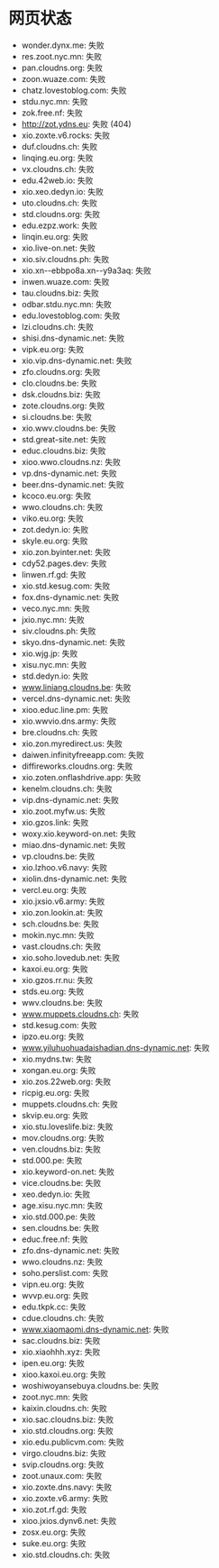 # 网页状态
- wonder.dynx.me: 失败
- res.zoot.nyc.mn: 失败
- pan.cloudns.org: 失败
- zoon.wuaze.com: 失败
- chatz.lovestoblog.com: 失败
- stdu.nyc.mn: 失败
- zok.free.nf: 失败
- http://zot.ydns.eu: 失败 (404)
- xio.zoxte.v6.rocks: 失败
- duf.cloudns.ch: 失败
- linqing.eu.org: 失败
- vx.cloudns.ch: 失败
- edu.42web.io: 失败
- xio.xeo.dedyn.io: 失败
- uto.cloudns.ch: 失败
- std.cloudns.org: 失败
- edu.ezpz.work: 失败
- linqin.eu.org: 失败
- xio.live-on.net: 失败
- xio.siv.cloudns.ph: 失败
- xio.xn--ebbpo8a.xn--y9a3aq: 失败
- inwen.wuaze.com: 失败
- tau.cloudns.biz: 失败
- odbar.stdu.nyc.mn: 失败
- edu.lovestoblog.com: 失败
- lzi.cloudns.ch: 失败
- shisi.dns-dynamic.net: 失败
- vipk.eu.org: 失败
- xio.vip.dns-dynamic.net: 失败
- zfo.cloudns.org: 失败
- clo.cloudns.be: 失败
- dsk.cloudns.biz: 失败
- zote.cloudns.org: 失败
- si.cloudns.be: 失败
- xio.wwv.cloudns.be: 失败
- std.great-site.net: 失败
- educ.cloudns.biz: 失败
- xioo.wwo.cloudns.nz: 失败
- vp.dns-dynamic.net: 失败
- beer.dns-dynamic.net: 失败
- kcoco.eu.org: 失败
- wwo.cloudns.ch: 失败
- viko.eu.org: 失败
- zot.dedyn.io: 失败
- skyle.eu.org: 失败
- xio.zon.byinter.net: 失败
- cdy52.pages.dev: 失败
- linwen.rf.gd: 失败
- xio.std.kesug.com: 失败
- fox.dns-dynamic.net: 失败
- veco.nyc.mn: 失败
- jxio.nyc.mn: 失败
- siv.cloudns.ph: 失败
- skyo.dns-dynamic.net: 失败
- xio.wjg.jp: 失败
- xisu.nyc.mn: 失败
- std.dedyn.io: 失败
- www.liniang.cloudns.be: 失败
- vercel.dns-dynamic.net: 失败
- xioo.educ.line.pm: 失败
- xio.wwvio.dns.army: 失败
- bre.cloudns.ch: 失败
- xio.zon.myredirect.us: 失败
- daiwen.infinityfreeapp.com: 失败
- diffireworks.cloudns.org: 失败
- xio.zoten.onflashdrive.app: 失败
- kenelm.cloudns.ch: 失败
- vip.dns-dynamic.net: 失败
- xio.zoot.myfw.us: 失败
- xio.gzos.link: 失败
- woxy.xio.keyword-on.net: 失败
- miao.dns-dynamic.net: 失败
- vp.cloudns.be: 失败
- xio.lzhoo.v6.navy: 失败
- xiolin.dns-dynamic.net: 失败
- vercl.eu.org: 失败
- xio.jxsio.v6.army: 失败
- xio.zon.lookin.at: 失败
- sch.cloudns.be: 失败
- mokin.nyc.mn: 失败
- vast.cloudns.ch: 失败
- xio.soho.lovedub.net: 失败
- kaxoi.eu.org: 失败
- xio.gzos.rr.nu: 失败
- stds.eu.org: 失败
- wwv.cloudns.be: 失败
- www.muppets.cloudns.ch: 失败
- std.kesug.com: 失败
- ipzo.eu.org: 失败
- www.yiluhuohuadaishadian.dns-dynamic.net: 失败
- xio.mydns.tw: 失败
- xongan.eu.org: 失败
- xio.zos.22web.org: 失败
- ricpig.eu.org: 失败
- muppets.cloudns.ch: 失败
- skvip.eu.org: 失败
- xio.stu.loveslife.biz: 失败
- mov.cloudns.org: 失败
- ven.cloudns.biz: 失败
- std.000.pe: 失败
- xio.keyword-on.net: 失败
- vice.cloudns.be: 失败
- xeo.dedyn.io: 失败
- age.xisu.nyc.mn: 失败
- xio.std.000.pe: 失败
- sen.cloudns.be: 失败
- educ.free.nf: 失败
- zfo.dns-dynamic.net: 失败
- wwo.cloudns.nz: 失败
- soho.perslist.com: 失败
- vipn.eu.org: 失败
- wvvp.eu.org: 失败
- edu.tkpk.cc: 失败
- cdue.cloudns.ch: 失败
- www.xiaomaomi.dns-dynamic.net: 失败
- sac.cloudns.biz: 失败
- xio.xiaohhh.xyz: 失败
- ipen.eu.org: 失败
- xioo.kaxoi.eu.org: 失败
- woshiwoyansebuya.cloudns.be: 失败
- zoot.nyc.mn: 失败
- kaixin.cloudns.ch: 失败
- xio.sac.cloudns.biz: 失败
- xio.std.cloudns.org: 失败
- xio.edu.publicvm.com: 失败
- virgo.cloudns.biz: 失败
- svip.cloudns.org: 失败
- zoot.unaux.com: 失败
- xio.zoxte.dns.navy: 失败
- xio.zoxte.v6.army: 失败
- xio.zot.rf.gd: 失败
- xioo.jxios.dynv6.net: 失败
- zosx.eu.org: 失败
- suke.eu.org: 失败
- xio.std.cloudns.ch: 失败
